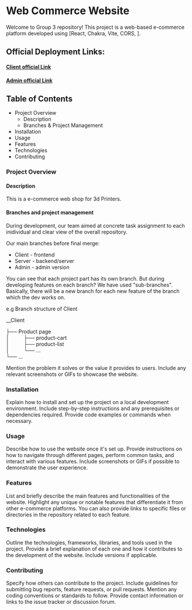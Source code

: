 # Web Commerce Website
Welcome to Group 3 repository! This project is a web-based e-commerce platform developed using
[React, Chakra, Vite, CORS, ].
## Official Deployment Links: 
#### [Client official Link](https://web-shop-group-3.web.app/) 
#### [Admin official Link](https://admin-group-3.web.app/)

## Table of Contents
* Project Overview
  * Description
  * Branches & Project Management
* Installation
* Usage
* Features
* Technologies
* Contributing

### Project Overview
#### Description
This is a e-commerce web shop for 3d Printers.
#### Branches and project management
During development, our team aimed at concrete task assignment to each inidividual and clear view of the overall repository. 

Our main branches before final merge: 
* Client - frontend 
* Server - backend/server
* Admin  - admin version

You can see that each project part has its own branch.
But during developing features on each branch? 
We have used "sub-branches". Basically, there will be a new branch for each new feature of the branch which the dev works on.

e.g Branch structure of Client

__Client

├── Product page          
│&nbsp;&nbsp;&nbsp;&nbsp;&nbsp;&nbsp;&nbsp;&nbsp;&nbsp;&nbsp;├── product-cart             
│&nbsp;&nbsp;&nbsp;&nbsp;&nbsp;&nbsp;&nbsp;&nbsp;&nbsp;&nbsp;├── product-list             
│&nbsp;&nbsp;&nbsp;&nbsp;&nbsp;&nbsp;&nbsp;&nbsp;&nbsp;&nbsp;└── ...                
└── ...

Mention the problem it solves or the value it provides to users. Include any relevant screenshots or GIFs to showcase the website.

### Installation
Explain how to install and set up the project on a local development environment. Include step-by-step instructions and any prerequisites or dependencies required. Provide code examples or commands when necessary.

### Usage
Describe how to use the website once it's set up. Provide instructions on how to navigate through different pages, perform common tasks, and interact with various features. Include screenshots or GIFs if possible to demonstrate the user experience.

### Features
List and briefly describe the main features and functionalities of the website. Highlight any unique or notable features that differentiate it from other e-commerce platforms. You can also provide links to specific files or directories in the repository related to each feature.

### Technologies
Outline the technologies, frameworks, libraries, and tools used in the project. Provide a brief explanation of each one and how it contributes to the development of the website. Include versions if applicable.

### Contributing
Specify how others can contribute to the project. Include guidelines for submitting bug reports, feature requests, or pull requests. Mention any coding conventions or standards to follow. Provide contact information or links to the issue tracker or discussion forum.

